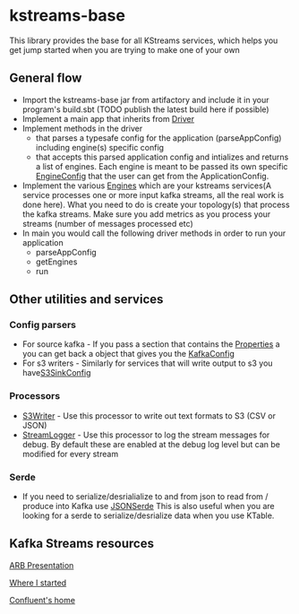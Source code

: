 # kstreams-base
This library provides the base for all KStreams services, which helps you get jump started when you are trying to 
make one of your own

## General flow 
- Import the kstreams-base jar from artifactory and include it in your program's build.sbt (TODO publish the latest build here if possible)
- Implement a main app that inherits from [Driver](src/main/scala/com/plume/sdata/kstreams/driver/Driver.scala)
- Implement methods in the driver 
    - that parses a typesafe config for the application (parseAppConfig) including engine(s) specific config
    - that accepts this parsed application config and intializes and returns a list of engines. Each engine is meant to be
    passed its own specific [EngineConfig](src/main/scala/com/plume/sdata/kstreams/config/EngineConfig.scala) that the user can get from the ApplicationConfig.
- Implement the various [Engines](src/main/scala/com/plume/sdata/kstreams/engine/Engine.scala) which are your 
kstreams services(A service processes one or more input kafka streams, all the real work is done here). What you need to 
do is create your topology(s) that process the kafka streams. Make sure you add metrics as you process your streams
(number of messages processed etc)
- In main you would call the following driver methods in order to run your application
    - parseAppConfig
    - getEngines
    - run

## Other utilities and services
### Config parsers
- For source kafka - If you pass a section that contains the [Properties](https://github.com/plume-design-inc/kstreams-base/blob/master/src/main/scala/com/plume/sdata/kstreams/config/KafkaConfig.scala#L47)
a you can get back a object that gives you the [KafkaConfig](/src/main/scala/com/plume/sdata/kstreams/config/KafkaConfig.scala)
- For s3 writers - Similarly for services that will write output to s3 you have[S3SinkConfig](src/main/scala/com/plume/sdata/kstreams/config/S3SinkConfig.scala) 
 
### Processors
- [S3Writer](src/main/scala/com/plume/sdata/kstreams/processor/S3Writer.scala) - Use this processor to write out text 
formats to S3 (CSV or JSON)
- [StreamLogger](src/main/scala/com/plume/sdata/kstreams/processor/StreamLogger.scala) - Use this processor to log the 
stream messages for debug. By default these are enabled at the debug log level but can be modified for every stream 

### Serde
- If you need to serialize/desrialialize to and from json to read from / produce into Kafka use [JSONSerde](src/main/scala/com/plume/sdata/kstreams/serde/JSONSerde.scala) 
This is also useful when you are looking for a serde to serialize/desrialize data when you use KTable.

## Kafka Streams resources
[ARB Presentation](https://docs.google.com/presentation/d/1nsAJ6zqS0ZOE0JqJig66y5cghFWNCUGSDwLTV8wE6JY/edit?usp=sharing)

[Where I started](https://www.confluent.io/blog/introducing-kafka-streams-stream-processing-made-simple/)

[Confluent's home](https://kafka.apache.org/documentation/streams/)

